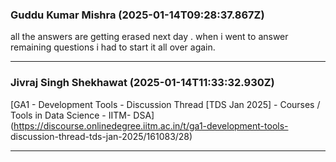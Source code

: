 ### Guddu Kumar Mishra  (2025-01-14T09:28:37.867Z)

all the answers are getting erased next day . when i went to answer remaining
questions i had to start it all over again.


---
### Jivraj Singh Shekhawat (2025-01-14T11:33:32.930Z)

[GA1 - Development Tools - Discussion Thread [TDS Jan 2025] - Courses / Tools
in Data Science - IITM-
DSA](https://discourse.onlinedegree.iitm.ac.in/t/ga1-development-tools-
discussion-thread-tds-jan-2025/161083/28)


---
